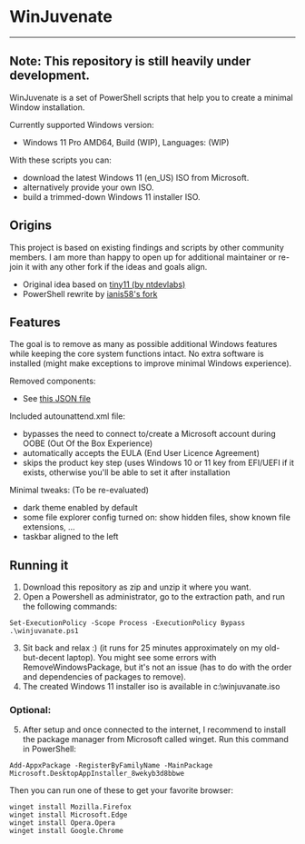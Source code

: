 # WinJuvenate

---
Note: This repository is still heavily under development. 
---

WinJuvenate is a set of PowerShell scripts that help you to create a minimal Window installation.

Currently supported Windows version:

* Windows 11 Pro AMD64, Build (WIP), Languages: (WIP) 

With these scripts you can:
* download the latest Windows 11 (en_US) ISO from Microsoft.
* alternatively provide your own ISO.
* build a trimmed-down Windows 11 installer ISO.

## Origins

This project is based on existing findings and scripts by other community members. I am more than happy to open up for additional maintainer or re-join it with any other fork if the ideas and goals align.

* Original idea based on [tiny11 (by ntdevlabs)](https://github.com/ntdevlabs/tiny11builder)
* PowerShell rewrite by [ianis58's fork](https://github.com/ianis58/tiny11builder)


## Features

The goal is to remove as many as possible additional Windows features while keeping the core system functions intact. No extra software is installed (might make exceptions to improve minimal Windows experience).

Removed components:

* See [this JSON file](/config.json)

Included autounattend.xml file:

* bypasses the need to connect to/create a Microsoft account during OOBE (Out Of the Box Experience)
* automatically accepts the EULA (End User Licence Agreement)
* skips the product key step (uses Windows 10 or 11 key from EFI/UEFI if it exists, otherwise you'll be able to set it after installation

Minimal tweaks: (To be re-evaluated)

* dark theme enabled by default
* some file explorer config turned on: show hidden files, show known file extensions, ...
* taskbar aligned to the left

## Running it

1. Download this repository as zip and unzip it where you want.
2. Open a Powershell as administrator, go to the extraction path, and run the following commands:
```
Set-ExecutionPolicy -Scope Process -ExecutionPolicy Bypass
.\winjuvanate.ps1
```
3. Sit back and relax :) (it runs for 25 minutes approximately on my old-but-decent laptop). You might see some errors with RemoveWindowsPackage, but it's not an issue (has to do with the order and dependencies of packages to remove).
4. The created Windows 11 installer iso is available in c:\winjuvanate.iso

### Optional:

5. After setup and once connected to the internet, I recommend to install the package manager from Microsoft called winget. Run this command in PowerShell:
```
Add-AppxPackage -RegisterByFamilyName -MainPackage Microsoft.DesktopAppInstaller_8wekyb3d8bbwe
```
Then you can run one of these to get your favorite browser:
```
winget install Mozilla.Firefox
winget install Microsoft.Edge
winget install Opera.Opera
winget install Google.Chrome
```
